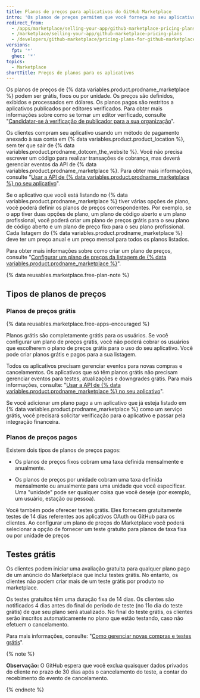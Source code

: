 ```yaml
---
title: Planos de preços para aplicativos do GitHub Marketplace
intro: 'Os planos de preços permitem que você forneça ao seu aplicativo diferentes níveis de serviço ou recursos. Você pode oferecer até 10 planos de preços na sua listagem do {% data variables.product.prodname_marketplace %}.'
redirect_from:
  - /apps/marketplace/selling-your-app/github-marketplace-pricing-plans
  - /marketplace/selling-your-app/github-marketplace-pricing-plans
  - /developers/github-marketplace/pricing-plans-for-github-marketplace-apps
versions:
  fpt: '*'
  ghec: '*'
topics:
  - Marketplace
shortTitle: Preços de planos para os aplicativos
---
```


Os planos de preços de {% data variables.product.prodname_marketplace %} podem ser grátis, fixos ou por unidade. Os preços são definidos, exibidos e processados em dólares. Os planos pagos são restritos a aplicativos publicados por editores verificados. Para obter mais informações sobre como se tornar um editor verificado, consulte "[Candidatar-se à verificação de publicador para a sua organização](/developers/github-marketplace/applying-for-publisher-verification-for-your-organization)".

Os clientes compram seu aplicativo usando um método de pagamento anexado à sua conta em {% data variables.product.product_location %}, sem ter que sair de {% data variables.product.prodname_dotcom_the_website %}. Você não precisa escrever um código para realizar transações de cobrança, mas deverá gerenciar eventos da API de {% data variables.product.prodname_marketplace %}. Para obter mais informações, consulte "[Usar a API de {% data variables.product.prodname_marketplace %} no seu aplicativo](/developers/github-marketplace/using-the-github-marketplace-api-in-your-app)".

Se o aplicativo que você está listando no {% data variables.product.prodname_marketplace %} tiver várias opções de plano, você poderá definir os planos de preços correspondentes. Por exemplo, se o app tiver duas opções de plano, um plano de código aberto e um plano profissional, você poderá criar um plano de preços grátis para o seu plano de código aberto e um plano de preço fixo para o seu plano profissional. Cada listagem do {% data variables.product.prodname_marketplace %} deve ter um preço anual e um preço mensal para todos os planos listados.

Para obter mais informações sobre como criar um plano de preços, consulte "[Configurar um plano de preços da listagem de {% data variables.product.prodname_marketplace %}](/marketplace/listing-on-github-marketplace/setting-a-github-marketplace-listing-s-pricing-plan/)".

{% data reusables.marketplace.free-plan-note %}

## Tipos de planos de preços

### Planos de preços grátis

{% data reusables.marketplace.free-apps-encouraged %}

Planos grátis são completamente grátis para os usuários. Se você configurar um plano de preços grátis, você não poderá cobrar os usuários que escolherem o plano de preços grátis para o uso do seu aplicativo. Você pode criar planos grátis e pagos para a sua listagem.

Todos os aplicativos precisam gerenciar eventos para novas compras e cancelamentos. Os aplicativos que só têm planos grátis não precisam gerenciar eventos para testes, atualizações e downgrades grátis. Para mais informações, consulte: "[Usar a API de {% data variables.product.prodname_marketplace %} no seu aplicativo](/developers/github-marketplace/using-the-github-marketplace-api-in-your-app)".

Se você adicionar um plano pago a um aplicativo que já esteja listado em {% data variables.product.prodname_marketplace %} como um serviço grátis, você precisará solicitar verificação para o aplicativo e passar pela integração financeira.

### Planos de preços pagos

Existem dois tipos de planos de preços pagos:

- Os planos de preços fixos cobram uma taxa definida mensalmente e anualmente.

- Os planos de preços por unidade cobram uma taxa definida mensalmente ou anualmente para uma unidade que você especificar. Uma "unidade" pode ser qualquer coisa que você deseje (por exemplo, um usuário, estação ou pessoa).

Você também pode oferecer testes grátis. Eles fornecem gratuitamente testes de 14 dias referentes aos aplicativos OAuth ou GitHub para os clientes. Ao configurar um plano de preços do Marketplace você poderá selecionar a opção de fornecer um teste gratuito para planos de taxa fixa ou por unidade de preços

## Testes grátis

Os clientes podem iniciar uma avaliação gratuita para qualquer plano pago de um anúncio do Marketplace que inclui testes grátis. No entanto, os clientes não podem criar mais de um teste grátis por produto no marketplace.

Os testes gratuitos têm uma duração fixa de 14 dias. Os clientes são notificados 4 dias antes do final do período de teste (no 11o dia do teste grátis) de que seu plano será atualizado. No final do teste grátis, os clientes serão inscritos automaticamente no plano que estão testando, caso não efetuem o cancelamento.

Para mais informações, consulte: "[Como gerenciar novas compras e testes grátis](/developers/github-marketplace/handling-new-purchases-and-free-trials/)".

{% note %}

**Observação:** O GitHub espera que você exclua quaisquer dados privados do cliente no prazo de 30 dias após o cancelamento do teste, a contar do recebimento do evento de cancelamento.

{% endnote %}
